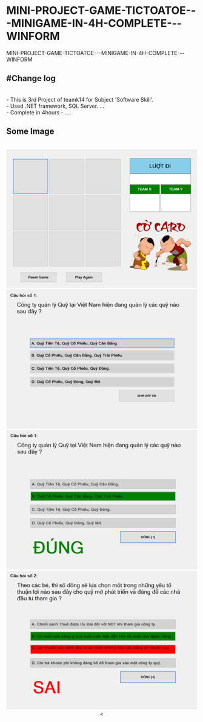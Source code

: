 # MINI-PROJECT-GAME-TICTOATOE---MINIGAME-IN-4H-COMPLETE---WINFORM
MINI-PROJECT-GAME-TICTOATOE---MINIGAME-IN-4H-COMPLETE---WINFORM</br>
 <h2>#Change log </h2></br>
 - This is 3rd Project of teamk14 for Subject 'Software Skill'.</br>
 - Used .NET framework, SQL Server. ...</br>
 - Complete in 4hours
 - ....</br>
 <h2>Some Image</h2></br>
 <center>
 <img src="https://raw.githubusercontent.com/mchiensd/MINI-PROJECT-GAME-TICTOATOE---MINIGAME-IN-4H-COMPLETE---WINFORM/master/ScreenShot/1.PNG"></br>
  <img src="https://raw.githubusercontent.com/mchiensd/MINI-PROJECT-GAME-TICTOATOE---MINIGAME-IN-4H-COMPLETE---WINFORM/master/ScreenShot/2.PNG"></br>
  <img src="https://raw.githubusercontent.com/mchiensd/MINI-PROJECT-GAME-TICTOATOE---MINIGAME-IN-4H-COMPLETE---WINFORM/master/ScreenShot/3.PNG"></br>
  <img src="https://raw.githubusercontent.com/mchiensd/MINI-PROJECT-GAME-TICTOATOE---MINIGAME-IN-4H-COMPLETE---WINFORM/master/ScreenShot/4.PNG"></br>
  <

 </center>

